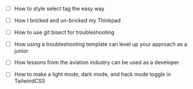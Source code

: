 - [ ] How to style select tag the easy way
- [ ] How I bricked and un-bricked my Thinkpad
- [ ] How to use git bisect for troubleshooting
- [ ] How using a troubleshooting template can level up your approach as a junior
- [ ] How lessons from the aviation industry can be used as a developer
- [ ] How to make a light mode, dark mode, and hack mode toggle in TailwindCSS

